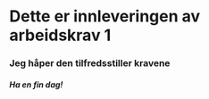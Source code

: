 # Dette er innleveringen av arbeidskrav 1
### Jeg håper den tilfredsstiller kravene 
##### Ha en fin dag! 
